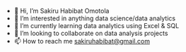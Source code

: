 - 👋 Hi, I’m Sakiru Habibat Omotola
- 👀 I’m interested in anything data science/data analytics
- 🌱 I’m currently learning data analytics using Excel & SQL
- 💞️ I’m looking to collaborate on data analysis projects
- 📫 How to reach me sakiruhabibat@gmail.com

<!---
Omotola202/Omotola202 is a ✨ special ✨ repository because its `README.md` (this file) appears on your GitHub profile.
You can click the Preview link to take a look at your changes.
--->
